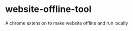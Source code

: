 website-offline-tool
====================

A chrome extension to make website offline and run locally
